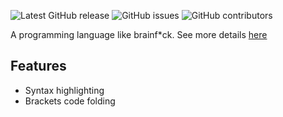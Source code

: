 ![Latest GitHub release](https://img.shields.io/github/release/shuzaei/brainfunc?style=for-the-badge)
![GitHub issues](https://img.shields.io/github/issues/shuzaei/brainfunc?style=for-the-badge)
![GitHub contributors](https://img.shields.io/github/contributors/shuzaei/brainfunc?style=for-the-badge)

A programming language like brainf\*ck.
See more details [here](https://github.com/shuzaei/brainfunc/)

## Features

- Syntax highlighting
- Brackets code folding
